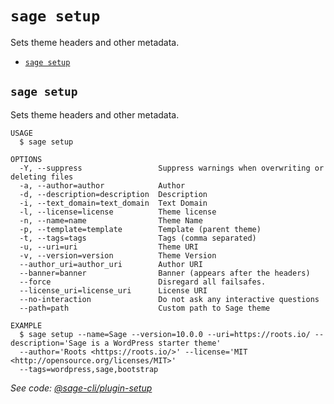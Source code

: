 `sage setup`
============

Sets theme headers and other metadata.

* [`sage setup`](#sage-setup)

## `sage setup`

Sets theme headers and other metadata.

```
USAGE
  $ sage setup

OPTIONS
  -Y, --suppress                 Suppress warnings when overwriting or deleting files
  -a, --author=author            Author
  -d, --description=description  Description
  -i, --text_domain=text_domain  Text Domain
  -l, --license=license          Theme license
  -n, --name=name                Theme Name
  -p, --template=template        Template (parent theme)
  -t, --tags=tags                Tags (comma separated)
  -u, --uri=uri                  Theme URI
  -v, --version=version          Theme Version
  --author_uri=author_uri        Author URI
  --banner=banner                Banner (appears after the headers)
  --force                        Disregard all failsafes.
  --license_uri=license_uri      License URI
  --no-interaction               Do not ask any interactive questions
  --path=path                    Custom path to Sage theme

EXAMPLE
  $ sage setup --name=Sage --version=10.0.0 --uri=https://roots.io/ --description='Sage is a WordPress starter theme' 
  --author='Roots <https://roots.io/>' --license='MIT <http://opensource.org/licenses/MIT>' 
  --tags=wordpress,sage,bootstrap
```

_See code: [@sage-cli/plugin-setup](https://github.com/roots/sage-cli/blob/v1.0.0-alpha.0/packages/setup/src/commands/setup/index.ts)_
